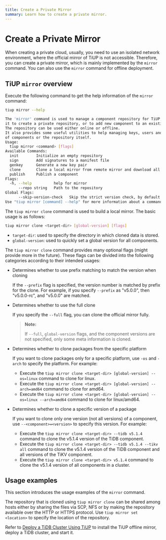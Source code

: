 ```yaml
---
title: Create a Private Mirror
summary: Learn how to create a private mirror.
---
```


# Create a Private Mirror

When creating a private cloud, usually, you need to use an isolated network environment, where the official mirror of TiUP is not accessible. Therefore, you can create a private mirror, which is mainly implemented by the `mirror` command. You can also use the `mirror` command for offline deployment.

## TiUP `mirror` overview

Execute the following command to get the help information of the `mirror` command:


```bash
tiup mirror --help
```

```bash
The 'mirror' command is used to manage a component repository for TiUP, you can use
it to create a private repository, or to add new component to an existing repository.
The repository can be used either online or offline.
It also provides some useful utilities to help managing keys, users and versions
of components or the repository itself.
Usage:
  tiup mirror <command> [flags]
Available Commands:
  init        Initialize an empty repository
  sign        Add signatures to a manifest file
  genkey      Generate a new key pair
  clone       Clone a local mirror from remote mirror and download all selected components
  publish     Publish a component
Flags:
  -h, --help          help for mirror
      --repo string   Path to the repository
Global Flags:
      --skip-version-check   Skip the strict version check, by default a version must be a valid SemVer string
Use "tiup mirror [command] --help" for more information about a command.
```

The `tiup mirror clone` command is used to build a local mirror. The basic usage is as follows:


```bash
tiup mirror clone <target-dir> [global-version] [flags]
```

- `target-dir`: used to specify the directory in which cloned data is stored.
- `global-version`: used to quickly set a global version for all components.

The `tiup mirror clone` command provides many optional flags (might provide more in the future). These flags can be divided into the following categories according to their intended usages:

- Determines whether to use prefix matching to match the version when cloning

    If the `--prefix` flag is specified, the version number is matched by prefix for the clone. For example, if you specify `--prefix` as "v5.0.0", then "v5.0.0-rc", and "v5.0.0" are matched.

- Determines whether to use the full clone

    If you specify the `--full` flag, you can clone the official mirror fully.

    > **Note:**
    >
    > If `--full`, `global-version` flags, and the component versions are not specified, only some meta information is cloned.

- Determines whether to clone packages from the specific platform

    If you want to clone packages only for a specific platform, use `-os` and `-arch` to specify the platform. For example:

    - Execute the `tiup mirror clone <target-dir> [global-version] --os=linux` command to clone for linux.
    - Execute the `tiup mirror clone <target-dir> [global-version] --arch=amd64` command to clone for amd64.
    - Execute the `tiup mirror clone <target-dir> [global-version] --os=linux --arch=amd64` command to clone for linux/amd64.

- Determines whether to clone a specific version of a package

    If you want to clone only one version (not all versions) of a component, use `--<component>=<version>` to specify this version. For example:

    - Execute the `tiup mirror clone <target-dir> --tidb v5.1.4` command to clone the v5.1.4 version of the TiDB component.
    - Execute the `tiup mirror clone <target-dir> --tidb v5.1.4 --tikv all` command to clone the v5.1.4 version of the TiDB component and all versions of the TiKV component.
    - Execute the `tiup mirror clone <target-dir> v5.1.4` command to clone the v5.1.4 version of all components in a cluster.

## Usage examples

This section introduces the usage examples of the `mirror` command.

The repository that is cloned using `tiup mirror clone` can be shared among hosts either by sharing the files via SCP, NFS or by making the repository available over the HTTP or HTTPS protocol. Use `tiup mirror set <location>` to specify the location of the repository.

Refer to [Deploy a TiDB Cluster Using TiUP](/production-deployment-using-tiup.md#method-2-deploy-tiup-offline) to install the TiUP offline mirror, deploy a TiDB cluster, and start it.
